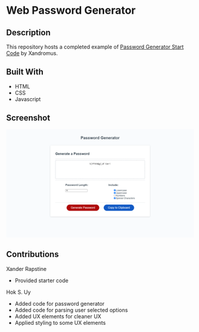 # Web Password Generator
## Description
This repository hosts a completed example of [Password Generator Start Code](https://github.com/coding-boot-camp/friendly-parakeet) by Xandromus.
## Built With
- HTML
- CSS
- Javascript

## Screenshot
![Screenshot](./Screenshots/001.png "Web Password Generator")
## Contributions
Xander Rapstine
- Provided starter code

Hok S. Uy
- Added code for password generator
- Added code for parsing user selected options
- Added UX elements for cleaner UX
- Applied styling to some UX elements
